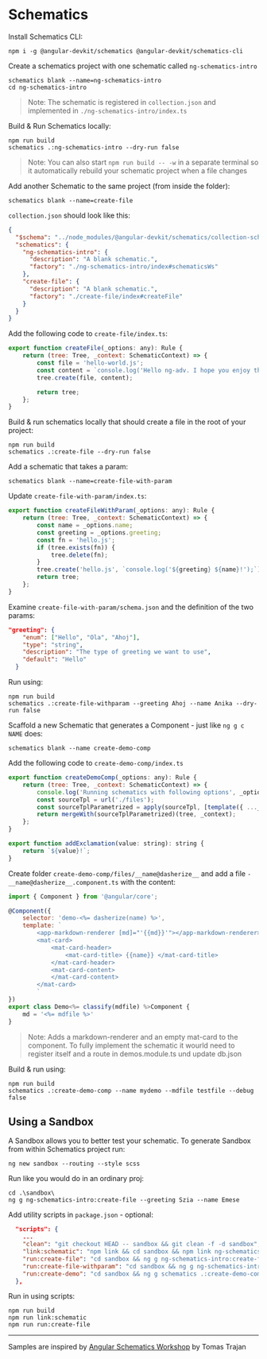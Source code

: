 # Schematics

Install Schematics CLI:

```
npm i -g @angular-devkit/schematics @angular-devkit/schematics-cli
```

Create a schematics project with one schematic called `ng-schematics-intro`

```
schematics blank --name=ng-schematics-intro
cd ng-schematics-intro
```

> Note: The schematic is registered in `collection.json` and implemented in `./ng-schematics-intro/index.ts`

Build & Run Schematics locally:

```
npm run build
schematics .:ng-schematics-intro --dry-run false
```

> Note: You can also start `npm run build -- -w` in a separate terminal so it automatically rebuild your schematic project when a file changes

Add another Schematic to the same project (from inside the folder):

```
schematics blank --name=create-file
```

`collection.json` should look like this:

```json
{
  "$schema": "../node_modules/@angular-devkit/schematics/collection-schema.json",
  "schematics": {
    "ng-schematics-intro": {
      "description": "A blank schematic.",
      "factory": "./ng-schematics-intro/index#schematicsWs"
    },
    "create-file": {
      "description": "A blank schematic.",
      "factory": "./create-file/index#createFile"
    }
  }
}
```

Add the following code to `create-file/index.ts`:

```javascript
export function createFile(_options: any): Rule {
    return (tree: Tree, _context: SchematicContext) => {
        const file = 'hello-world.js';
        const content = `console.log('Hello ng-adv. I hope you enjoy the class!');`;
        tree.create(file, content);

        return tree;
    };
}
```
Build & run schematics locally that should create a file in the root of your project:

```
npm run build
schematics .:create-file --dry-run false
```

Add a schematic that takes a param:

```
schematics blank --name=create-file-with-param
```

Update `create-file-with-param/index.ts`:

```javascript
export function createFileWithParam(_options: any): Rule {
    return (tree: Tree, _context: SchematicContext) => {
        const name = _options.name;
        const greeting = _options.greeting;
        const fn = 'hello.js';
        if (tree.exists(fn)) {
            tree.delete(fn);
        }
        tree.create('hello.js', `console.log('${greeting} ${name}!');`);
        return tree;
    };
}
```

Examine `create-file-with-param/schema.json` and the definition of the two params:

```json
"greeting": {
    "enum": ["Hello", "Ola", "Ahoj"],
    "type": "string",
    "description": "The type of greeting we want to use",
    "default": "Hello"
  }
```

Run using:

```
npm run build
schematics .:create-file-withparam --greeting Ahoj --name Anika --dry-run false
```

Scaffold a new Schematic that generates a Component - just like `ng g c NAME` does:

```
schematics blank --name create-demo-comp
```

Add the following code to `create-demo-comp/index.ts`

```javascript
export function createDemoComp(_options: any): Rule {
    return (tree: Tree, _context: SchematicContext) => {
        console.log('Running schematics with following options', _options);
        const sourceTpl = url('./files');
        const sourceTplParametrized = apply(sourceTpl, [template({ ..._options, ...strings, addExclamation })]);
        return mergeWith(sourceTplParametrized)(tree, _context);
    };
}

export function addExclamation(value: string): string {
    return `${value}!`;
}
```

Create folder `create-demo-comp/files/__name@dasherize__` and add a file `-__name@dasherize__.component.ts` with the content:

```javascript
import { Component } from '@angular/core';

@Component({
    selector: 'demo-<%= dasherize(name) %>',
    template: `
        <app-markdown-renderer [md]="'{{md}}'"></app-markdown-renderer>
        <mat-card>
            <mat-card-header>
                <mat-card-title> {{name}} </mat-card-title>
            </mat-card-header>
            <mat-card-content>                
            </mat-card-content>
        </mat-card>
        `
})
export class Demo<%= classify(mdfile) %>Component {
    md = '<%= mdfile %>'
}
```

>Note: Adds a markdown-renderer and an empty mat-card to the component. To fully implement the schematic it wourld need to register itself and a route in demos.module.ts und update db.json

Build & run using:

```
npm run build 
schematics .:create-demo-comp --name mydemo --mdfile testfile --debug false
```

## Using a Sandbox

A Sandbox allows you to better test your schematic. To generate Sandbox from within Schematics project run:

```
ng new sandbox --routing --style scss
```

Run like you would do in an ordinary proj:

```
cd .\sandbox\
ng g ng-schematics-intro:create-file --greeting Szia --name Emese
```

Add utility scripts in `package.json` - optional:

```json
  "scripts": {
    ...
    "clean": "git checkout HEAD -- sandbox && git clean -f -d sandbox",
    "link:schematic": "npm link && cd sandbox && npm link ng-schematics-intro",
    "run:create-file": "cd sandbox && ng g ng-schematics-intro:create-file",
    "run:create-file-withparam": "cd sandbox && ng g ng-schematics-intro:create-file-withparam --greeting Szia --name Emese --dry-run false",
    "run:create-demo": "cd sandbox && ng g schematics .:create-demo-comp --name mydemo --mdfile testfile --debug false --dry-run false"
  },
```

Run in using scripts:

```
npm run build
npm run link:schematic
npm run run:create-file
```

---

Samples are inspired by [Angular Schematics Workshop](https://github.com/tomastrajan/workshop-angular-schematics) by Tomas Trajan
